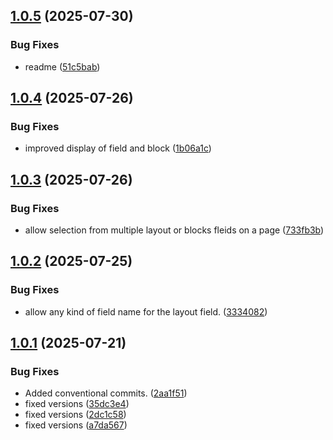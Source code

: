 ## [1.0.5](https://github.com/tearoom1/kirby-block-reference/compare/v1.0.4...v1.0.5) (2025-07-30)


### Bug Fixes

* readme ([51c5bab](https://github.com/tearoom1/kirby-block-reference/commit/51c5bab2c888330cf07c888eb9267f2bf3db41ee))

## [1.0.4](https://github.com/tearoom1/kirby-block-reference/compare/v1.0.3...v1.0.4) (2025-07-26)


### Bug Fixes

* improved display of field and block ([1b06a1c](https://github.com/tearoom1/kirby-block-reference/commit/1b06a1cef739187eaa047fed8e6d190071598230))

## [1.0.3](https://github.com/tearoom1/kirby-block-reference/compare/v1.0.2...v1.0.3) (2025-07-26)


### Bug Fixes

* allow selection from multiple layout or blocks fleids on a page ([733fb3b](https://github.com/tearoom1/kirby-block-reference/commit/733fb3b197a2c8ff5c30690003fbeefc7a9cf3ff))

## [1.0.2](https://github.com/tearoom1/kirby-block-reference/compare/v1.0.1...v1.0.2) (2025-07-25)


### Bug Fixes

* allow any kind of field name for the layout field. ([3334082](https://github.com/tearoom1/kirby-block-reference/commit/333408263836c7cb4ffff90eb5250b41236d97fb))

## [1.0.1](https://github.com/tearoom1/kirby-block-reference/compare/2aa1f518f5f0c5d18e011289da8ecd3adf71f98b...v1.0.1) (2025-07-21)


### Bug Fixes

* Added conventional commits. ([2aa1f51](https://github.com/tearoom1/kirby-block-reference/commit/2aa1f518f5f0c5d18e011289da8ecd3adf71f98b))
* fixed versions ([35dc3e4](https://github.com/tearoom1/kirby-block-reference/commit/35dc3e4088f3b00cbedb4c5400858ba35ed60903))
* fixed versions ([2dc1c58](https://github.com/tearoom1/kirby-block-reference/commit/2dc1c583f14dd51262aa264ab9977c9d3b843997))
* fixed versions ([a7da567](https://github.com/tearoom1/kirby-block-reference/commit/a7da567ca0d7fc1307f99b80ccdec111054d716c))

